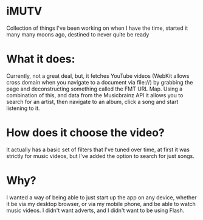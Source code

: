 iMUTV
=====

Collection of things I've been working on when I have the time, started it many many moons ago, destined to never quite be ready

  What it does:
  =============
  
  Currently, not a great deal, but, it fetches YouTube videos (WebKit allows cross domain when you navigate to a document via file://) by grabbing the page and deconstructing something called the FMT URL Map.
  Using a combination of this, and data from the Musicbrainz API it allows you to search for an artist, then navigate to an album, click a song and start listening to it.
  
  How does it choose the video?
  =============================
  
  It actually has a basic set of filters that I've tuned over time, at first it was strictly for music videos, but I've added the option to search for just songs.
  
  Why?
  ====
  
  I wanted a way of being able to just start up the app on any device, whether it be via my desktop browser, or via my mobile phone, and be able to watch music videos.
  I didn't want adverts, and I didn't want to be using Flash.

  
